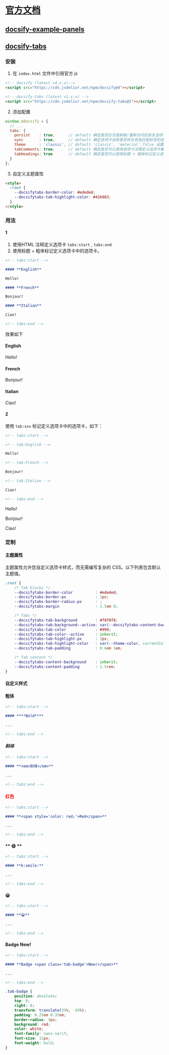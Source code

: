 # 
# [官方文档](https://docsify.js.org/#/zh-cn/plugins)

## [docsify-example-panels](https://vagnerdomingues.github.io/docsify-example-panels/#/)



## [docsify-tabs](https://jhildenbiddle.github.io/docsify-tabs/#/)

### 安装

1. 在 `index.html` 文件中引用官方 js 

```html
<!-- docsify (latest v4.x.x)-->
<script src="https://cdn.jsdelivr.net/npm/docsify@4"></script>

<!-- docsify-tabs (latest v1.x.x) -->
<script src="https://cdn.jsdelivr.net/npm/docsify-tabs@1"></script>
```

2. 添加配置

```javascript
window.$docsify = {
  // ...
  tabs: {
    persist    : true,      // default 确定是否在页面刷新/重新访问后恢复选项卡选择。
    sync       : true,      // default 确定选项卡选择是否将在具有匹配标签的选项卡之间同步。
    theme      : 'classic', // default 'classic', 'material',false 设置选项卡主题。值false将指示不应应用任何主题。
    tabComments: true,      // default 确定是否可以使用选项卡注释定义选项卡集中的选项卡。见用法2
    tabHeadings: true       // default 确定是否可以使用标题 + 粗体标记定义选项卡集中的选项卡。见用法1
  }
};
```

3. 自定义主题属性

```html
<style>
  :root {
    --docsifytabs-border-color: #ededed;
    --docsifytabs-tab-highlight-color: #42b983;
  }
</style>
```

### 用法

#### 1

1. 使用HTML 注释定义选项卡 `tabs:start` , `tabs:end`
2. 使用标题 + 粗体标记定义选项卡中的选项卡。


```markdown
<!-- tabs:start -->

#### **English**

Hello!

#### **French**

Bonjour!

#### **Italian**

Ciao!

<!-- tabs:end -->
```

效果如下

<!-- tabs:start -->

#### **English**

Hello!

#### **French**

Bonjour!

#### **Italian**

Ciao!

<!-- tabs:end -->

#### 2 

使用 `tab:xxx` 标记定义选项卡中的选项卡，如下：

```markdown
<!-- tabs:start -->

<!-- tab:English -->

Hello!

<!-- tab:French -->

Bonjour!

<!-- tab:Italian -->

Ciao!

<!-- tabs:end -->
```


<!-- tabs:start -->

<!-- tab:English -->

Hello!

<!-- tab:French -->

Bonjour!

<!-- tab:Italian -->

Ciao!

<!-- tabs:end -->


### 定制

#### 主题属性

主题属性允许您自定义选项卡样式，而无需编写复杂的 CSS。以下列表包含默认主题值。

```css
:root {
    /* Tab blocks */
    --docsifytabs-border-color          : #ededed;
    --docsifytabs-border-px             : 1px;
    --docsifytabs-border-radius-px      : ;
    --docsifytabs-margin                : 1.5em 0;

    /* Tabs */
    --docsifytabs-tab-background        : #f8f8f8;
    --docsifytabs-tab-background--active: var(--docsifytabs-content-background);
    --docsifytabs-tab-color             : #999;
    --docsifytabs-tab-color--active     : inherit;
    --docsifytabs-tab-highlight-px      : 3px;
    --docsifytabs-tab-highlight-color   : var(--theme-color, currentColor);
    --docsifytabs-tab-padding           : 0.6em 1em;

    /* Tab content */
    --docsifytabs-content-background    : inherit;
    --docsifytabs-content-padding       : 1.5rem;
}
```

#### 自定义样式


<!-- tabs:start -->

#### ****粗体****

```markdown
<!-- tabs:start -->

#### ****Bold****

...

<!-- tabs:end -->
```


#### **<em>斜体</em>**

```markdown
<!-- tabs:start -->

#### **<em>斜体</em>**

...

<!-- tabs:end -->
```

#### **<span style='color: red;'>红色</span>**

```markdown
<!-- tabs:start -->

#### **<span style='color: red;'>Red</span>**

...

<!-- tabs:end -->
```

#### ** :smile: **

```markdown
<!-- tabs:start -->

#### **k:smile:**

...

<!-- tabs:end -->

```


#### **😀**


```markdown
<!-- tabs:start -->

#### **😀**

...

<!-- tabs:end -->
```

#### **Badge <span class='tab-badge'>New!</span>**

```markdown
<!-- tabs:start -->

#### **Badge <span class='tab-badge'>New!</span>**

...

<!-- tabs:end -->
```

```css
.tab-badge {
    position: absolute;
    top: 0;
    right: 0;
    transform: translate(35%, -45%);
    padding: 0.25em 0.35em;
    border-radius: 3px;
    background: red;
    color: white;
    font-family: sans-serif;
    font-size: 11px;
    font-weight: bold;
}
```


<!-- tabs:end -->